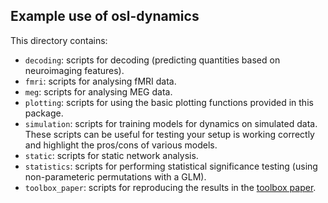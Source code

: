 Example use of osl-dynamics
---------------------------

This directory contains:

- `decoding`: scripts for decoding (predicting quantities based on neuroimaging features).
- `fmri`: scripts for analysing fMRI data.
- `meg`: scripts for analysing MEG data.
- `plotting`: scripts for using the basic plotting functions provided in this package.
- `simulation`: scripts for training models for dynamics on simulated data. These scripts can be useful for testing your setup is working correctly and highlight the pros/cons of various models.
- `static`:  scripts for static network analysis.
- `statistics`: scripts for performing statistical significance testing (using non-parameteric permutations with a GLM).
- `toolbox_paper`: scripts for reproducing the results in the [toolbox paper](https://elifesciences.org/reviewed-preprints/91949).
